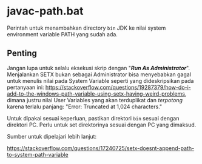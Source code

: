 # javac-path.bat

Perintah untuk menambahkan directory `bin` JDK ke nilai system environment variable PATH yang sudah ada.

## Penting

Jangan lupa untuk selalu eksekusi skrip dengan "***Run As Administrator***". Menjalankan SETX bukan sebagai Administrator bisa menyebabkan gagal untuk menulis nilai pada System Variable seperti yang dideskripsikan pada pertanyaan ini: https://stackoverflow.com/questions/19287379/how-do-i-add-to-the-windows-path-variable-using-setx-having-weird-problems, dimana justru nilai User Variables yang akan terduplikat dan _terpotong_ karena terlalu panjang:  "Error: Truncated at 1,024 characters."

Untuk dipakai sesuai keperluan, pastikan direktori `bin` sesuai dengan direktori PC. Perlu untuk set direktorinya sesuai dengan PC yang dimaksud.

Sumber untuk dipelajari lebih lanjut:

https://stackoverflow.com/questions/17240725/setx-doesnt-append-path-to-system-path-variable
